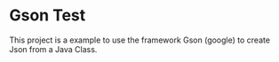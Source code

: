 # Gson Test

This project is a example to use the framework Gson (google) to create Json from a Java Class.
